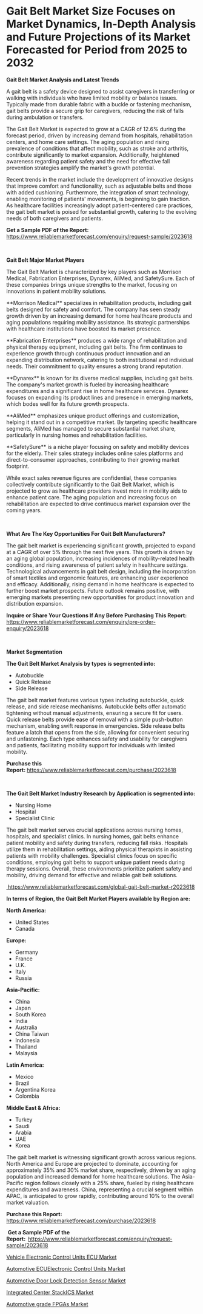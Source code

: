 <p><h1>Gait Belt Market Size Focuses on Market Dynamics, In-Depth Analysis and Future Projections of its Market Forecasted for Period from 2025 to 2032</h1></p><p><strong>Gait Belt Market Analysis and Latest Trends</strong></p>
<p><p>A gait belt is a safety device designed to assist caregivers in transferring or walking with individuals who have limited mobility or balance issues. Typically made from durable fabric with a buckle or fastening mechanism, gait belts provide a secure grip for caregivers, reducing the risk of falls during ambulation or transfers.</p><p>The Gait Belt Market is expected to grow at a CAGR of 12.6% during the forecast period, driven by increasing demand from hospitals, rehabilitation centers, and home care settings. The aging population and rising prevalence of conditions that affect mobility, such as stroke and arthritis, contribute significantly to market expansion. Additionally, heightened awareness regarding patient safety and the need for effective fall prevention strategies amplify the market's growth potential.</p><p>Recent trends in the market include the development of innovative designs that improve comfort and functionality, such as adjustable belts and those with added cushioning. Furthermore, the integration of smart technology, enabling monitoring of patients' movements, is beginning to gain traction. As healthcare facilities increasingly adopt patient-centered care practices, the gait belt market is poised for substantial growth, catering to the evolving needs of both caregivers and patients.</p></p>
<p><strong>Get a Sample PDF of the Report:&nbsp;</strong> <a href="https://www.reliablemarketforecast.com/enquiry/request-sample/2023618?utm_campaign=1998&utm_medium=2&utm_source=Github&utm_content=ia&utm_term=29032025&utm_id=gait-belt">https://www.reliablemarketforecast.com/enquiry/request-sample/2023618</a></p>
<p>&nbsp;</p>
<p><strong>Gait Belt Major Market Players</strong></p>
<p><p>The Gait Belt Market is characterized by key players such as Morrison Medical, Fabrication Enterprises, Dynarex, AliMed, and SafetySure. Each of these companies brings unique strengths to the market, focusing on innovations in patient mobility solutions.</p><p>**Morrison Medical** specializes in rehabilitation products, including gait belts designed for safety and comfort. The company has seen steady growth driven by an increasing demand for home healthcare products and aging populations requiring mobility assistance. Its strategic partnerships with healthcare institutions have boosted its market presence.</p><p>**Fabrication Enterprises** produces a wide range of rehabilitation and physical therapy equipment, including gait belts. The firm continues to experience growth through continuous product innovation and an expanding distribution network, catering to both institutional and individual needs. Their commitment to quality ensures a strong brand reputation.</p><p>**Dynarex** is known for its diverse medical supplies, including gait belts. The company's market growth is fueled by increasing healthcare expenditures and a significant rise in home healthcare services. Dynarex focuses on expanding its product lines and presence in emerging markets, which bodes well for its future growth prospects.</p><p>**AliMed** emphasizes unique product offerings and customization, helping it stand out in a competitive market. By targeting specific healthcare segments, AliMed has managed to secure substantial market share, particularly in nursing homes and rehabilitation facilities.</p><p>**SafetySure** is a niche player focusing on safety and mobility devices for the elderly. Their sales strategy includes online sales platforms and direct-to-consumer approaches, contributing to their growing market footprint.</p><p>While exact sales revenue figures are confidential, these companies collectively contribute significantly to the Gait Belt Market, which is projected to grow as healthcare providers invest more in mobility aids to enhance patient care. The aging population and increasing focus on rehabilitation are expected to drive continuous market expansion over the coming years.</p></p>
<p>&nbsp;</p>
<p><strong>What Are The Key Opportunities For Gait Belt Manufacturers?</strong></p>
<p><p>The gait belt market is experiencing significant growth, projected to expand at a CAGR of over 5% through the next five years. This growth is driven by an aging global population, increasing incidences of mobility-related health conditions, and rising awareness of patient safety in healthcare settings. Technological advancements in gait belt design, including the incorporation of smart textiles and ergonomic features, are enhancing user experience and efficacy. Additionally, rising demand in home healthcare is expected to further boost market prospects. Future outlook remains positive, with emerging markets presenting new opportunities for product innovation and distribution expansion.</p></p>
<p><strong>Inquire or Share Your Questions If Any Before Purchasing This Report:</strong> <a href="https://www.reliablemarketforecast.com/enquiry/pre-order-enquiry/2023618?utm_campaign=1998&utm_medium=2&utm_source=Github&utm_content=ia&utm_term=29032025&utm_id=gait-belt">https://www.reliablemarketforecast.com/enquiry/pre-order-enquiry/2023618</a></p>
<p>&nbsp;</p>
<p><strong>Market Segmentation</strong></p>
<p><strong>The Gait Belt Market Analysis by types is segmented into:</strong></p>
<p><ul><li>Autobuckle</li><li>Quick Release</li><li>Side Release</li></ul></p>
<p><p>The gait belt market features various types including autobuckle, quick release, and side release mechanisms. Autobuckle belts offer automatic tightening without manual adjustments, ensuring a secure fit for users. Quick release belts provide ease of removal with a simple push-button mechanism, enabling swift response in emergencies. Side release belts feature a latch that opens from the side, allowing for convenient securing and unfastening. Each type enhances safety and usability for caregivers and patients, facilitating mobility support for individuals with limited mobility.</p></p>
<p><strong>Purchase this Report:&nbsp;</strong><a href="https://www.reliablemarketforecast.com/purchase/2023618?utm_campaign=1998&utm_medium=2&utm_source=Github&utm_content=ia&utm_term=29032025&utm_id=gait-belt">https://www.reliablemarketforecast.com/purchase/2023618</a></p>
<p>&nbsp;</p>
<p><strong>The Gait Belt Market Industry Research by Application is segmented into:</strong></p>
<p><ul><li>Nursing Home</li><li>Hospital</li><li>Specialist Clinic</li></ul></p>
<p><p>The gait belt market serves crucial applications across nursing homes, hospitals, and specialist clinics. In nursing homes, gait belts enhance patient mobility and safety during transfers, reducing fall risks. Hospitals utilize them in rehabilitation settings, aiding physical therapists in assisting patients with mobility challenges. Specialist clinics focus on specific conditions, employing gait belts to support unique patient needs during therapy sessions. Overall, these environments prioritize patient safety and mobility, driving demand for effective and reliable gait belt solutions.</p></p>
<p><a href="https://www.reliablemarketforecast.com/global-gait-belt-market-r2023618?utm_campaign=1998&utm_medium=2&utm_source=Github&utm_content=ia&utm_term=29032025&utm_id=gait-belt">&nbsp;https://www.reliablemarketforecast.com/global-gait-belt-market-r2023618</a></p>
<p><strong>In terms of Region, the Gait Belt Market Players available by Region are:</strong></p>
<p>
    <p> <strong> North America: </strong>
        <ul>
            <li>United States</li>
            <li>Canada</li>
        </ul>
        </p> 
    <p> <strong> Europe: </strong>
        <ul>
            <li>Germany</li>
            <li>France</li>
            <li>U.K.</li>
            <li>Italy</li>
            <li>Russia</li>
        </ul>
        </p> 
    <p> <strong> Asia-Pacific: </strong>
        <ul>
            <li>China</li>
            <li>Japan</li>
            <li>South Korea</li>
            <li>India</li>
            <li>Australia</li>
            <li>China Taiwan</li>
            <li>Indonesia</li>
            <li>Thailand</li>
            <li>Malaysia</li>
        </ul>
        </p> 
    <p> <strong> Latin America: </strong>
        <ul>
            <li>Mexico</li>
            <li>Brazil</li>
            <li>Argentina Korea</li>
            <li>Colombia</li>
        </ul>
        </p> 
    <p> <strong> Middle East & Africa: </strong>
        <ul>
            <li>Turkey</li>
            <li>Saudi</li>
            <li>Arabia</li>
            <li>UAE</li>
            <li>Korea</li>
        </ul>
    </p>
    </p>
<p><p>The gait belt market is witnessing significant growth across various regions. North America and Europe are projected to dominate, accounting for approximately 35% and 30% market share, respectively, driven by an aging population and increased demand for home healthcare solutions. The Asia-Pacific region follows closely with a 25% share, fueled by rising healthcare expenditures and awareness. China, representing a crucial segment within APAC, is anticipated to grow rapidly, contributing around 10% to the overall market valuation.</p></p>
<p><strong>Purchase this Report: </strong><a href="https://www.reliablemarketforecast.com/purchase/2023618?utm_campaign=1998&utm_medium=2&utm_source=Github&utm_content=ia&utm_term=29032025&utm_id=gait-belt">https://www.reliablemarketforecast.com/purchase/2023618</a></p>
<p>&nbsp;<strong>Get a Sample PDF of the Report:&nbsp;&nbsp;</strong><a href="https://www.reliablemarketforecast.com/enquiry/request-sample/2023618?utm_campaign=1998&utm_medium=2&utm_source=Github&utm_content=ia&utm_term=29032025&utm_id=gait-belt">https://www.reliablemarketforecast.com/enquiry/request-sample/2023618</a></p>
<p><strong></strong></p>
<p><p><a href="https://github.com/mafuzakirju/Market-Research-Report-List-1/blob/main/vehicle-electronic-control-units-ecu-market.md?utm_campaign=1998&utm_medium=2&utm_source=Github&utm_content=ia&utm_term=29032025&utm_id=gait-belt">Vehicle Electronic Control Units ECU Market</a></p><p><a href="https://github.com/cherrivacius/Market-Research-Report-List-1/blob/main/automotive-ecuelectronic-control-units-market.md?utm_campaign=1998&utm_medium=2&utm_source=Github&utm_content=ia&utm_term=29032025&utm_id=gait-belt">Automotive ECUElectronic Control Units Market</a></p><p><a href="https://github.com/omduthkevork/Market-Research-Report-List-1/blob/main/automotive-door-lock-detection-sensor-market.md?utm_campaign=1998&utm_medium=2&utm_source=Github&utm_content=ia&utm_term=29032025&utm_id=gait-belt">Automotive Door Lock Detection Sensor Market</a></p><p><a href="https://github.com/akramisabtu/Market-Research-Report-List-1/blob/main/integrated-center-stackics-market.md?utm_campaign=1998&utm_medium=2&utm_source=Github&utm_content=ia&utm_term=29032025&utm_id=gait-belt">Integrated Center StackICS Market</a></p><p><a href="https://github.com/Mayankdeswa/Market-Research-Report-List-1/blob/main/automotive-grade-fpgas-market.md?utm_campaign=1998&utm_medium=2&utm_source=Github&utm_content=ia&utm_term=29032025&utm_id=gait-belt">Automotive grade FPGAs Market</a></p></p>